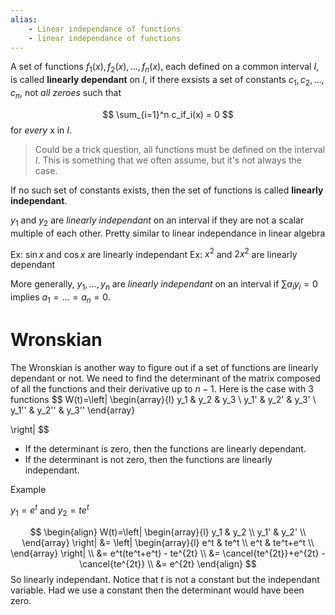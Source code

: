 ```yaml
---
alias: 
    - Linear independance of functions
    - linear independance of functions
---
```


A set of functions $f_1(x),f_2(x), \ldots, f_n(x)$, each defined on a common interval $I$, is called **linearly dependant** on $I$, if there exsists a set of constants $c_1, c_2, \ldots, c_n$, not *all zeroes* such that 

$$
\sum_{i=1}^n c_if_i(x) = 0 
$$
for *every* x in $I$.

> Could be a trick question, all functions must be defined on the interval $I$. This is something that we often assume, but it's not always the case.

If no such set of constants exists, then the set of functions is called **linearly independant**.

$y_1$ and $y_2$ are *linearly independant* on an interval if they are not a scalar multiple of each other. Pretty similar to linear independance in linear algebra

Ex: $\sin x$ and $\cos x$ are linearly independant
Ex: $x^2$ and $2x^2$ are linearly dependant

More generally, $y_1,\ldots,y_n$ are *linearly independant* on an interval if $\sum a_iy_i = 0$ implies $a_1=\ldots=a_n=0$.


# Wronskian
The Wronskian is another way to figure out if a set of functions are linearly dependant or not. We need to find the determinant of the matrix composed of all the functions and their derivative up to $n-1$. Here is the case with 3 functions
$$
W(t)=\left|
\begin{array}{l}
 y_1 & y_2 & y_3     \\
 y_1' & y_2' & y_3' \\
 y_1'' & y_2'' & y_3''
\end{array}

\right|
$$

- If the determinant is zero, then the functions are linearly dependant. 
- If the determinant is not zero, then the functions are linearly independant.

Example

$y_1=e^t$ and $y_2=te^t$

$$
\begin{align}
W(t)=\left|
\begin{array}{l}
 y_1 & y_2      \\
 y_1' & y_2'  \\
\end{array}
\right| &= 
\left|
\begin{array}{l}
 e^t & te^t      \\
 e^t & te^t+e^t  \\
\end{array}
\right| \\ 
&= e^t(te^t+e^t) - te^{2t} \\
&= \cancel{te^{2t}}+e^{2t} - \cancel{te^{2t}} \\
&= e^{2t}
\end{align}
$$
So linearly independant. Notice that $t$ is not a constant but the independant variable. Had we use a constant then the determinant would have been zero.
